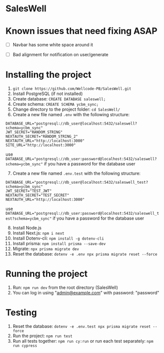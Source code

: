 # SalesWell

# Known issues that need fixing ASAP

- [ ] Navbar has some white space around it

- [ ] Bad alignment for notification on user/generate

# Installing the project
1. `git clone https://github.com/Wellcode-PB/SalesWell.git`
2. Install PostgreSQL (if not installed)
3. Create database: `CREATE DATABASE saleswell;`
4. Create schema: `CREATE SCHEMA ycbm_sync;`
5. Change directory to the project folder: `cd SalesWell/`
6. Create a new file named `.env` with the following structure:

```
DATABASE_URL="postgresql://db_user@localhost:5432/saleswell?schema=ycbm_sync"
JWT_SECRET="RANDOM_STRING"
NEXTAUTH_SECRET="RANDOM_STRING_2"
NEXTAUTH_URL="http://localhost:3000"
SITE_URL="http://localhost:3000"
```
use `DATABASE_URL="postgresql://db_user:password@localhost:5432/saleswell?schema=ycbm_sync"` 
if you have a password for the database user

7. Create a new file named `.env.test` with the following structure:

```
DATABASE_URL="postgresql://db_user@localhost:5432/saleswell_test?schema=ycbm_sync"
JWT_SECRET="TEST_JWT"
NEXTAUTH_SECRET="TEST_SECRET"
NEXTAUTH_URL="http://localhost:3000"
```

use `DATABASE_URL="postgresql://db_user:password@localhost:5432/saleswell_test?schema=ycbm_sync"` 
if you have a password for the database user

8. Install Node.js
9. Install Next.js: `npm i next`
10. Install Dotenv-cli: `npm install -g dotenv-cli`
11. Install prisma: `npm install prisma --save-dev`
12. Migrate: `npx prisma migrate dev`
13. Reset the database: `dotenv -e .env npx prisma migrate reset --force`

# Running the project
1. Run: `npm run dev` from the root directory (SalesWell)
2. You can log in using "admin@example.com" with password: "password"

# Testing
1. Reset the database: `dotenv -e .env.test npx prisma migrate reset --force`
2. Run the project: `npm run test`
3. Run all tests together: `npm run cy:run` or run each test separately: 
`npm run cypress`
